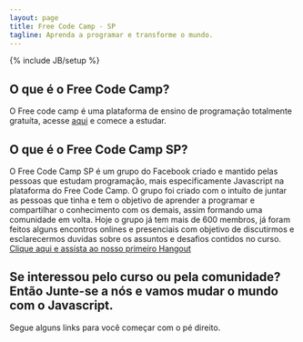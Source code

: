 ```yaml
---
layout: page
title: Free Code Camp - SP
tagline: Aprenda a programar e transforme o mundo.
---
```

{% include JB/setup %}

## O que é o Free Code Camp?
O Free code camp  é uma plataforma de ensino de programação totalmente gratuíta, acesse <a href="https://www.freecodecamp.com/" target="_blank">aqui</a> e comece a estudar.


## O que é o Free Code Camp SP?
O Free Code Camp SP é um grupo do Facebook criado e mantido pelas pessoas que estudam programação, mais especificamente Javascript na plataforma do Free Code Camp. O grupo foi criado com o intuíto de juntar as pessoas que tinha e tem o objetivo de aprender a programar e compartilhar o conhecimento com os demais, assim formando uma comunidade em volta. Hoje o grupo já tem mais de 600 membros, já foram feitos alguns encontros onlines e presenciais com objetivo de discutirmos e esclarecermos duvidas sobre os assuntos e desafios contidos no curso. <a href="http://freecodecampsp.github.io/hangouts">Clique aqui e assista ao nosso primeiro Hangout</a>

## Se interessou pelo curso ou pela comunidade? Então Junte-se a nós e vamos mudar o mundo com o Javascript.

Segue alguns links para você começar com o pé direito.

<a href="https://www.facebook.com/groups/free.code.camp.sao.paulo/">
<i class="fa fa-facebook fa-3" aria-hidden="true"></i></a>
<a href="https://github.com/FreeCodeCampSp"><i class="fa fa-github fa-3" aria-hidden="true"></i></a>

